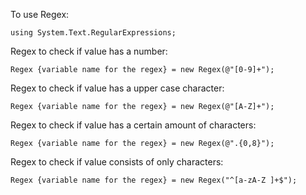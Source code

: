 To use Regex:

```
using System.Text.RegularExpressions;
```



Regex to check if value has a number:

```
Regex {variable name for the regex} = new Regex(@"[0-9]+");
```



Regex to check if value has a upper case character:

```
Regex {variable name for the regex} = new Regex(@"[A-Z]+");
```



Regex to check if value has a certain amount of characters:

```
Regex {variable name for the regex} = new Regex(@".{0,8}");
```



Regex to check if value consists of only characters:

```
Regex {variable name for the regex} = new Regex("^[a-zA-Z ]+$");
```
